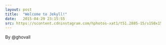 ```yaml
---
layout: post
title:  "Welcome to Jekyll!"
date:   2015-04-29 23:15:55
src: https://scontent.cdninstagram.com/hphotos-xat1/t51.2885-15/s150x150/e15/10843881_826671627393708_1129574795_n.jpg
---
```

By @ghovall